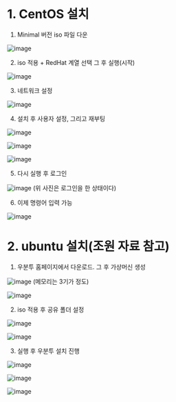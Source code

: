 # 1. CentOS 설치

1)  Minimal 버전 iso 파일 다운

![image](https://user-images.githubusercontent.com/108641325/193030748-9d644263-d3e6-4d71-91c6-0e7f4d71e701.png)

2) iso 적용 + RedHat 계열 선택 그 후 실행(시작)

![image](https://user-images.githubusercontent.com/108641325/193030810-9798398f-bb86-4e92-833c-6cec28873acb.png)

3) 네트워크 설정

![image](https://user-images.githubusercontent.com/108641325/193030868-33aeec90-fa4a-4e16-897c-64f393219985.png)

4) 설치 후 사용자 설정, 그리고 재부팅

![image](https://user-images.githubusercontent.com/108641325/193030936-7d2c19cb-06d1-4f04-a221-6244253dea64.png)

![image](https://user-images.githubusercontent.com/108641325/193030964-76cf6a0b-8d38-47e1-b2f6-957dbd1ade10.png)

![image](https://user-images.githubusercontent.com/108641325/193030979-4dd7ff97-d2d0-4bf8-bc39-195f8ea1f116.png)

5) 다시 실행 후 로그인

![image](https://user-images.githubusercontent.com/108641325/193031028-f5736288-f92b-49ee-8f6d-7a45516bb470.png)
(위 사진은 로그인을 한 상태이다)

6) 이제 명령어 입력 가능

![image](https://user-images.githubusercontent.com/108641325/193031118-fa99c3b2-2a5d-4d54-90b6-97692a576b84.png)

# 2. ubuntu 설치(조원 자료 참고)

1) 우분투 홈페이지에서 다운로드. 그 후 가상머신 생성

![image](https://user-images.githubusercontent.com/108641325/193031392-4b286782-ed27-48d7-b9e3-a1a5cfa7c827.png)
(메모리는 3기가 정도)

![image](https://user-images.githubusercontent.com/108641325/193031432-0a64dbc8-ca91-45b7-b269-27c2af0731be.png)


2) iso 적용 후 공유 폴더 설정

![image](https://user-images.githubusercontent.com/108641325/193031483-46d663dd-ff83-457c-bdac-b983a51ce45c.png)

![image](https://user-images.githubusercontent.com/108641325/193031497-cab3aad3-2b75-472b-be7d-f8d7f1504c20.png)

3) 실행 후 우분투 설치 진행

![image](https://user-images.githubusercontent.com/108641325/193031602-51e3f816-c9d7-486c-ad46-ea24f97a5114.png)

![image](https://user-images.githubusercontent.com/108641325/193031628-ee5d5e6e-552a-4b9a-b15f-629b09eea5ec.png)

![image](https://user-images.githubusercontent.com/108641325/193031647-6509b56d-e586-4c27-b848-bfde7ada802c.png)
